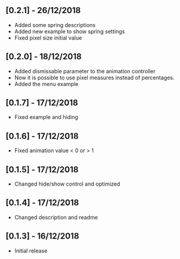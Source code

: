 ## [0.2.1] - 26/12/2018

* Added some spring descriptions
* Added new example to show spring settings
* Fixed pixel size initial value

## [0.2.0] - 18/12/2018

* Added dismissable parameter to the animation controller
* Now it is possible to use pixel measures instead of percentages.
* Added the menu example

## [0.1.7] - 17/12/2018

* Fixed example and hiding

## [0.1.6] - 17/12/2018

* Fixed animation value < 0 or > 1

## [0.1.5] - 17/12/2018

* Changed hide/show control and optimized

## [0.1.4] - 17/12/2018

* Changed description and readme

## [0.1.3] - 16/12/2018

* Initial release
